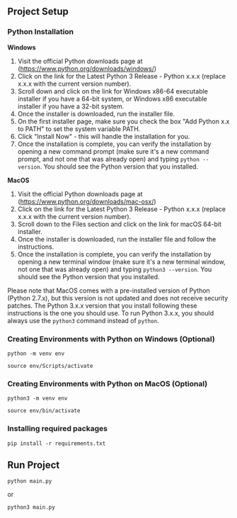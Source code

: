 ## Project Setup
### Python Installation
**Windows**
1. Visit the official Python downloads page at (https://www.python.org/downloads/windows/)
2. Click on the link for the Latest Python 3 Release - Python x.x.x (replace x.x.x with the current version number).
3. Scroll down and click on the link for Windows x86-64 executable installer if you have a 64-bit system, or Windows x86 executable installer if you have a 32-bit system.
4. Once the installer is downloaded, run the installer file.
5. On the first installer page, make sure you check the box "Add Python x.x to PATH" to set the system variable PATH.
6. Click "Install Now" - this will handle the installation for you.
7. Once the installation is complete, you can verify the installation by opening a new command prompt (make sure it's a new command prompt, and not one that was already open) and typing `python --version`. You should see the Python version that you installed.

**MacOS**
1. Visit the official Python downloads page at (https://www.python.org/downloads/mac-osx/)
2. Click on the link for the Latest Python 3 Release - Python x.x.x (replace x.x.x with the current version number).
3. Scroll down to the Files section and click on the link for macOS 64-bit installer.
4. Once the installer is downloaded, run the installer file and follow the instructions.
5. Once the installation is complete, you can verify the installation by opening a new terminal window (make sure it's a new terminal window, not one that was already open) and typing `python3 --version`. You should see the Python version that you installed.

Please note that MacOS comes with a pre-installed version of Python (Python 2.7.x), but this version is not updated and does not receive security patches. The Python 3.x.x version that you install following these instructions is the one you should use. To run Python 3.x.x, you should always use the `python3` command instead of `python`.

### Creating Environments with Python on Windows (Optional)
`python -m venv env`

`source env/Scripts/activate`

### Creating Environments with Python on MacOS (Optional)
`python3 -m venv env`

`source env/bin/activate`

### Installing required packages
`pip install -r requirements.txt`


## Run Project
`python main.py`

or

`python3 main.py`